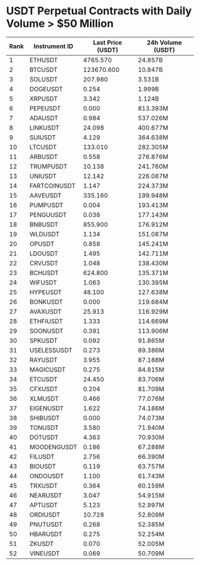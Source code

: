 # USDT Perpetual Contracts with Daily Volume > $50 Million

| Rank | Instrument ID | Last Price (USDT) | 24h Volume (USDT) |
|------|---------------|-------------------|-------------------|
| 1 | ETHUSDT | 4765.570 | 24.857B |
| 2 | BTCUSDT | 123670.600 | 10.847B |
| 3 | SOLUSDT | 207.980 | 3.531B |
| 4 | DOGEUSDT | 0.254 | 1.999B |
| 5 | XRPUSDT | 3.342 | 1.124B |
| 6 | PEPEUSDT | 0.000 | 813.393M |
| 7 | ADAUSDT | 0.984 | 537.026M |
| 8 | LINKUSDT | 24.098 | 400.677M |
| 9 | SUIUSDT | 4.129 | 364.638M |
| 10 | LTCUSDT | 133.010 | 282.305M |
| 11 | ARBUSDT | 0.558 | 276.876M |
| 12 | TRUMPUSDT | 10.138 | 241.760M |
| 13 | UNIUSDT | 12.142 | 226.087M |
| 14 | FARTCOINUSDT | 1.147 | 224.373M |
| 15 | AAVEUSDT | 335.160 | 199.948M |
| 16 | PUMPUSDT | 0.004 | 193.413M |
| 17 | PENGUUSDT | 0.038 | 177.143M |
| 18 | BNBUSDT | 855.900 | 176.912M |
| 19 | WLDUSDT | 1.134 | 151.087M |
| 20 | OPUSDT | 0.858 | 145.241M |
| 21 | LDOUSDT | 1.495 | 142.711M |
| 22 | CRVUSDT | 1.048 | 138.430M |
| 23 | BCHUSDT | 624.800 | 135.371M |
| 24 | WIFUSDT | 1.063 | 130.395M |
| 25 | HYPEUSDT | 48.100 | 127.638M |
| 26 | BONKUSDT | 0.000 | 119.684M |
| 27 | AVAXUSDT | 25.913 | 116.929M |
| 28 | ETHFIUSDT | 1.333 | 114.669M |
| 29 | SOONUSDT | 0.391 | 113.906M |
| 30 | SPKUSDT | 0.092 | 91.865M |
| 31 | USELESSUSDT | 0.273 | 89.386M |
| 32 | RAYUSDT | 3.955 | 87.188M |
| 33 | MAGICUSDT | 0.275 | 84.815M |
| 34 | ETCUSDT | 24.450 | 83.706M |
| 35 | CFXUSDT | 0.204 | 81.709M |
| 36 | XLMUSDT | 0.466 | 77.076M |
| 37 | EIGENUSDT | 1.622 | 74.186M |
| 38 | SHIBUSDT | 0.000 | 74.073M |
| 39 | TONUSDT | 3.580 | 71.940M |
| 40 | DOTUSDT | 4.363 | 70.930M |
| 41 | MOODENGUSDT | 0.186 | 67.288M |
| 42 | FILUSDT | 2.756 | 66.390M |
| 43 | BIOUSDT | 0.119 | 63.757M |
| 44 | ONDOUSDT | 1.100 | 61.743M |
| 45 | TRXUSDT | 0.364 | 60.159M |
| 46 | NEARUSDT | 3.047 | 54.915M |
| 47 | APTUSDT | 5.123 | 52.997M |
| 48 | ORDIUSDT | 10.728 | 52.809M |
| 49 | PNUTUSDT | 0.268 | 52.385M |
| 50 | HBARUSDT | 0.275 | 52.254M |
| 51 | ZKUSDT | 0.070 | 52.005M |
| 52 | VINEUSDT | 0.069 | 50.709M |
